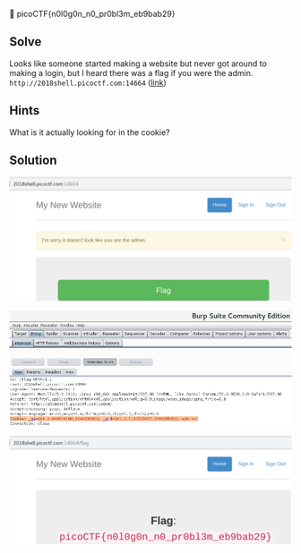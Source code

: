 :checkered_flag: picoCTF{n0l0g0n_n0_pr0bl3m_eb9bab29}

## Solve
Looks like someone started making a website but never got around to making a login, but I heard there was a flag if you were the admin. `http://2018shell.picoctf.com:14664` ([link](http://2018shell.picoctf.com:14664))

## Hints
What is it actually looking for in the cookie?

## Solution
![1](https://raw.githubusercontent.com/shoulderhu/wordpress/master/picoCTF/2018/Web%20Exploitation/No%20Login/No-Login-1.png)

![2](https://raw.githubusercontent.com/shoulderhu/wordpress/master/picoCTF/2018/Web%20Exploitation/No%20Login/No-Login-2.png)

![3](https://raw.githubusercontent.com/shoulderhu/wordpress/master/picoCTF/2018/Web%20Exploitation/No%20Login/No-Login-3.png)
